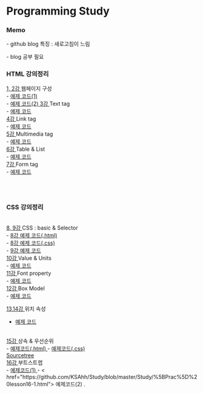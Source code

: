# Programming Study

<h3> Memo</h3>

  <p>- github blog 특징 : 새로고침이 느림<br></p>
  <p>- blog 공부 필요<br></p>

<h3>
  <strong> HTML 강의정리 </strong><br>
</h3>

<a href="https://github.com/KSAhh/Study/blob/master/Study/1%2C2%20%EC%9B%B9%ED%8E%98%EC%9D%B4%EC%A7%80%20%EA%B5%AC%EC%84%B1.md">
  1, 2강
</a> 웹페이지 구성 <br>
- <a href="https://github.com/KSAhh/Study/blob/master/Study/%5BPrac%5D%20lesson2_1.html">
  예제 코드(1)
  </a> <br>
- <a href="https://github.com/KSAhh/Study/blob/master/Study/%5BPrac%5D%20lesson2_2.html">
  예제 코드(2)
  </a>

<a href="https://github.com/KSAhh/Study/blob/master/Study/3%20%ED%85%8D%EC%8A%A4%ED%8A%B8%20%ED%83%9C%EA%B7%B8.md">
  3강
</a> Text tag <br>
- <a href="https://github.com/KSAhh/Study/blob/master/Study/%5BPrac%5D%20lesson3.html">
  예제 코드
  </a>

<br>

<a href="https://github.com/KSAhh/Study/blob/master/Study/4%20%EB%A7%81%ED%81%AC%20%ED%83%9C%EA%B7%B8.md">
  4강
</a> Link tag <br>
- <a href="https://github.com/KSAhh/Study/blob/master/Study/%5BPrac%5D%20lesson4.html">
  예제 코드
  </a>

<br>

<a href="https://github.com/KSAhh/Study/blob/master/Study/5%20%EB%A9%80%ED%8B%B0%EB%AF%B8%EB%94%94%EC%96%B4%20%ED%83%9C%EA%B7%B8.md">
  5강
</a> Multimedia tag <br>
- <a href="https://github.com/KSAhh/Study/blob/master/Study/%5BPrac%5D%20lesson5.html">
  예제 코드
  </a>

<br>

<a href="https://github.com/KSAhh/Study/blob/master/Study/6%20%ED%85%8C%EC%9D%B4%EB%B8%94%20%26%20%EB%A6%AC%EC%8A%A4%ED%8A%B8.md">
  6강
</a> Table & List <br>
- <a href="https://github.com/KSAhh/Study/blob/master/Study/%5BPrac%5D%20lesson6.html">
  예제 코드
  </a>

<br>

<a href="https://github.com/KSAhh/Study/blob/master/Study/7%20%ED%8F%BC%20%ED%83%9C%EA%B7%B8(%EB%93%A3%EB%8A%94%EC%A4%91).md">
  7강
</a> Form tag <br>
- <a href="https://github.com/KSAhh/Study/blob/master/Study/%5BPrac%5D%20lesson7.html">
  예제 코드
  </a>

<br><br>

<h3>
  <strong> CSS 강의정리 </strong> <br>
</h3> <br>

<a href="https://github.com/KSAhh/Study/blob/master/Study/CSS.md">
  8, 9강
</a> CSS : basic & Selector <br>
- <a href="https://github.com/KSAhh/Study/blob/master/Study/%5BPrac%5D%20lesson8.html">
  8강 예제 코드(.html)
</a> <br>
- <a href="https://github.com/KSAhh/Study/blob/master/Study/%5BPrac%5D%20lesson8_test.css">
  8강 예제 코드(.css)
</a> <br>
- <a href="https://github.com/KSAhh/Study/blob/master/Study/%5BPrac%5D%20lesson9.html">
  9강 예제 코드
</a>

<br>

<a href="https://github.com/KSAhh/Study/blob/master/Study/10%20%EA%B0%92%20%26%20%EB%8B%A8%EC%9C%84.md">
  10강
</a> Value & Units <br>
- <a href="https://github.com/KSAhh/Study/blob/master/Study/%5BPrac%5D%20lesson10.html">
  예제 코드
  </a>
  
<br>

<a href="https://github.com/KSAhh/Study/blob/master/Study/11%20%ED%8F%B0%ED%8A%B8%20property.md">
  11강
</a> Font property <br>
- <a href="https://github.com/KSAhh/Study/blob/master/Study/%5BPrac%5D%20lesson11.html">
예제 코드
  </a>
  
<br>

<a href="https://github.com/KSAhh/Study/blob/master/Study/12%20%EB%B0%95%EC%8A%A4%EB%AA%A8%EB%8D%B8ing.md">
  12강
</a> Box Model <br>
- <a href="https://github.com/KSAhh/Study/blob/master/Study/%5BPrac%5D%20lesson12.html">
   예제 코드
  </a>
  
<br>

<a href="https://github.com/KSAhh/Study/blob/master/Study/13%2C14%20%EC%9C%84%EC%B9%98%20property.md"> 13,14강
</a> 위치 속성 <br>
- <a href="https://github.com/KSAhh/Study/blob/master/Study/%5BPrac%5D%20lesson14-1.html">
  예제 코드
  </a>
  
<br>
  
<a href="https://github.com/KSAhh/Study/blob/master/Study/15%20%EC%83%81%EC%86%8D%20%26%20%EC%9A%B0%EC%84%A0%EC%88%9C%EC%9C%84.md">
15강
</a> 상속 & 우선순위 <br>
- <a href="https://github.com/KSAhh/Study/blob/master/Study/%5BPrac%5D%20lesson15.html">
  예제코드(.html)
  </a>
- <a href="https://github.com/KSAhh/Study/blob/master/Study/%5BPrac%5D%20lesson15.css">
  예제코드(.css)
  </a>

<br>
  
<a href="https://github.com/KSAhh/Study/blob/master/Study/Sourcetree.md">
  Sourcetree
</a>

<br>

<a href="https://github.com/KSAhh/Study/blob/master/Study/16%20%EB%B6%80%ED%8A%B8%EC%8A%A4%ED%8A%B8%EB%9E%A9.md">
  16강
</a> 부트스트랩 <br>
- <a href="https://github.com/KSAhh/Study/blob/master/Study/%5BPrac%5D%20lesson16.html">
  예제코드(1)
  </a>
- < href="https://github.com/KSAhh/Study/blob/master/Study/%5BPrac%5D%20lesson16-1.html">
  예제코드(2)
  </a>
.

